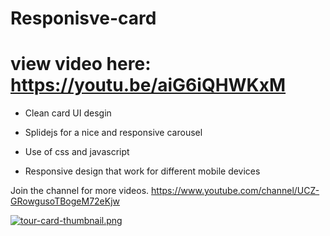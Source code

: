 # Responisve-card

# view video here: https://youtu.be/aiG6iQHWKxM

- Clean card UI desgin

- Splidejs for a nice and responsive carousel

- Use of css and javascript

- Responsive design that work for different mobile devices

Join the channel for more videos. https://www.youtube.com/channel/UCZ-GRowgusoTBogeM72eKjw

[![tour-card-thumbnail.png](https://i.postimg.cc/vBR42h6W/tour-card-thumbnail.png)](https://postimg.cc/bGTYsQgJ)

